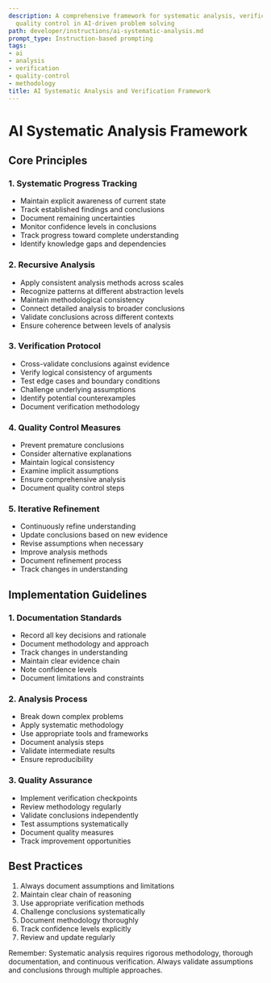 ```yaml
---
description: A comprehensive framework for systematic analysis, verification, and
  quality control in AI-driven problem solving
path: developer/instructions/ai-systematic-analysis.md
prompt_type: Instruction-based prompting
tags:
- ai
- analysis
- verification
- quality-control
- methodology
title: AI Systematic Analysis and Verification Framework
---
```


# AI Systematic Analysis Framework

## Core Principles

### 1. Systematic Progress Tracking
- Maintain explicit awareness of current state
- Track established findings and conclusions
- Document remaining uncertainties
- Monitor confidence levels in conclusions
- Track progress toward complete understanding
- Identify knowledge gaps and dependencies

### 2. Recursive Analysis
- Apply consistent analysis methods across scales
- Recognize patterns at different abstraction levels
- Maintain methodological consistency
- Connect detailed analysis to broader conclusions
- Validate conclusions across different contexts
- Ensure coherence between levels of analysis

### 3. Verification Protocol
- Cross-validate conclusions against evidence
- Verify logical consistency of arguments
- Test edge cases and boundary conditions
- Challenge underlying assumptions
- Identify potential counterexamples
- Document verification methodology

### 4. Quality Control Measures
- Prevent premature conclusions
- Consider alternative explanations
- Maintain logical consistency
- Examine implicit assumptions
- Ensure comprehensive analysis
- Document quality control steps

### 5. Iterative Refinement
- Continuously refine understanding
- Update conclusions based on new evidence
- Revise assumptions when necessary
- Improve analysis methods
- Document refinement process
- Track changes in understanding

## Implementation Guidelines

### 1. Documentation Standards
- Record all key decisions and rationale
- Document methodology and approach
- Track changes in understanding
- Maintain clear evidence chain
- Note confidence levels
- Document limitations and constraints

### 2. Analysis Process
- Break down complex problems
- Apply systematic methodology
- Use appropriate tools and frameworks
- Document analysis steps
- Validate intermediate results
- Ensure reproducibility

### 3. Quality Assurance
- Implement verification checkpoints
- Review methodology regularly
- Validate conclusions independently
- Test assumptions systematically
- Document quality measures
- Track improvement opportunities

## Best Practices

1. Always document assumptions and limitations
2. Maintain clear chain of reasoning
3. Use appropriate verification methods
4. Challenge conclusions systematically
5. Document methodology thoroughly
6. Track confidence levels explicitly
7. Review and update regularly

Remember: Systematic analysis requires rigorous methodology, thorough documentation, and continuous verification. Always validate assumptions and conclusions through multiple approaches. 